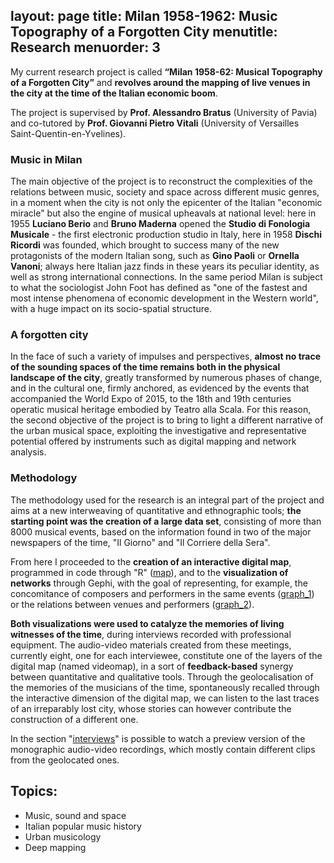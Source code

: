 layout: page
title: Milan 1958-1962: Music Topography of a Forgotten City
menutitle: Research
menuorder: 3
---

My current research project is called <b>“Milan 1958-62: Musical Topography of a Forgotten City”</b> and <b>revolves around the mapping of live venues in the city at the time of the Italian economic boom</b>.

The project is supervised by <b>Prof. Alessandro Bratus</b> (University of Pavia) and co-tutored by <b>Prof. Giovanni Pietro Vitali</b> (University of Versailles Saint-Quentin-en-Yvelines).

### Music in Milan

The main objective of the project is to reconstruct the complexities of the relations between music, society and space across different music genres, in a moment when the city is not only the epicenter of the Italian "economic miracle"  but also the engine of musical upheavals at national level: here in 1955 <b>Luciano Berio</b> and <b>Bruno Maderna</b> opened the <b>Studio di Fonologia Musicale</b> - the first electronic production studio in Italy, here in 1958 <b>Dischi Ricordi</b> was founded, which brought to success  many of the new protagonists of the modern Italian song, such as <b>Gino Paoli</b> or <b>Ornella Vanoni</b>; always here Italian jazz finds in these years its peculiar identity, as well as strong international connections. In the same period Milan is subject to what the sociologist John Foot has defined as "one of the fastest and most intense phenomena of economic development in the Western world",  with a huge impact on its socio-spatial structure.

### A forgotten city

In the face of such a variety of impulses and perspectives, <b>almost no trace of the sounding spaces of the time remains both in the physical landscape of the city</b>, greatly transformed by numerous phases of change, and in the cultural one, firmly anchored, as evidenced by the events that accompanied the World Expo of 2015, to the 18th and 19th centuries operatic musical heritage embodied by Teatro alla Scala.  For this reason, the second objective of the project is to bring to light a different narrative of the urban musical space, exploiting the investigative and representative potential offered by instruments such as digital mapping and network analysis.

### Methodology

The methodology used for the research is an integral part of the project and aims at a new interweaving of quantitative and ethnographic tools; <b>the starting point was the creation of a large data set</b>, consisting of more than 8000 musical events, based on the information found in two of the major newspapers of the time, "Il Giorno" and "Il Corriere della Sera".

From here I proceeded to the <b>creation of an interactive digital map</b>, programmed in code through "R" ([map](https://martinnicastro.github.io/map/)), and to the <b>visualization of networks</b> through Gephi, with the goal of representing, for example, the concomitance of composers and performers in the same events ([graph_1](https://martinnicastro.github.io/compositori_musicisti3.svg)) or the relations between venues and performers ([graph_2](https://martinnicastro.github.io/spazi_musicisti_nomi.svg)).

<b>Both visualizations were used to catalyze the memories of living witnesses of the time</b>, during interviews recorded with professional equipment.  The audio-video materials created from these meetings, currently eight, one for each interviewee, constitute one of the layers of the digital map (named videomap), in a sort of <b>feedback-based</b> synergy between quantitative and qualitative tools.  Through the geolocalisation of the memories of the musicians of the time, spontaneously recalled through the interactive dimension of the digital map, we can listen to the last traces of an irreparably lost city, whose stories can however contribute the construction of a different one.

In the section "[interviews](https://martinnicastro.github.io/interviews/)" is possible to watch a preview version of the monographic audio-video recordings, which mostly contain different clips
from the geolocated ones.

## Topics:

- Music, sound and space
- Italian popular music history
- Urban musicology
- Deep mapping
